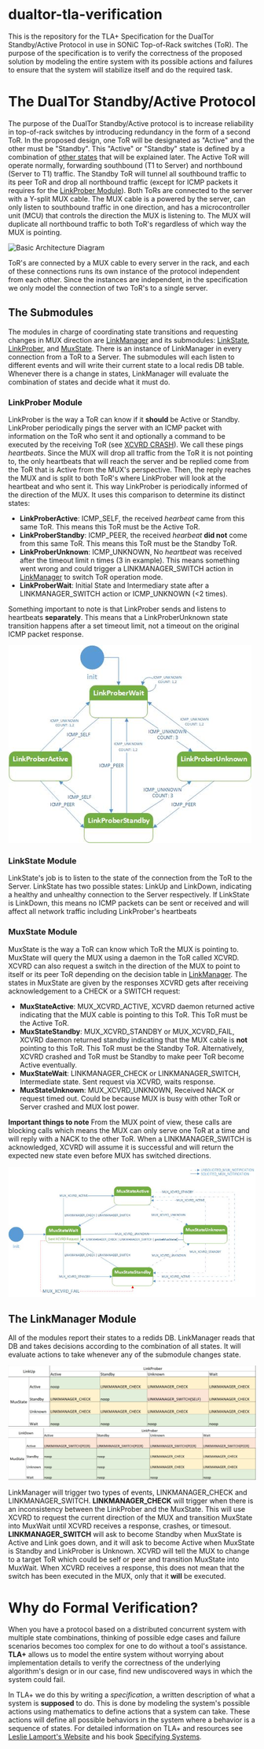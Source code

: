 # dualtor-tla-verification

This is the repository for the TLA+ Specification for the DualTor Standby/Active Protocol in use in SONiC Top-of-Rack switches (ToR). The purpose of the specification is to verify the correctness of the proposed solution by modeling the entire system with its possible actions and failures to ensure that the system will stabilize itself and do the required task.

# The DualTor Standby/Active Protocol
The purpose of the DualTor Standby/Active protocol is to increase reliability in top-of-rack switches by introducing redundancy in the form of a second ToR. In the proposed design, one ToR will be designated as "Active" and the other must be "Standby". This "Active" or "Standby" state is defined by a combination of [other states](#the-submodules) that will be explained later. The Active ToR will operate normally, forwarding southbound (T1 to Server) and northbound (Server to T1) traffic. The Standby ToR will tunnel all southbound traffic to its peer ToR and drop all northbound traffic (except for ICMP packets it requires for the [LinkProber Module](#linkprober-module)).
Both ToRs are connected to the server with a Y-split MUX cable. The MUX cable is a powered by the server, can only listen to southbound traffic in one direction, and has a microcontroller unit (MCU) that controls the direction the MUX is listening to. The MUX will duplicate all northbound traffic to both ToR's regardless of which way the MUX is pointing.

![Basic Architecture Diagram](figures/Dualtor%20Animation.gif)

ToR's are connected by a MUX cable to every server in the rack, and each of these connections runs its own instance of the protocol independent from each other. Since the instances are independent, in the specification we only model the connection of two ToR's to a single server.

## The Submodules
The modules in charge of coordinating state transitions and requesting changes in MUX direction are [LinkManager](#the-linkmanager-module) and its submodules: [LinkState](#linkstate-module), [LinkProber](#linkprober-module), and [MuxState](#muxstate-module). There is an instance of LinkManager in every connection from a ToR to a Server. The submodules will each listen to different events and will write their current state to a local redis DB table. Whenever there is a change in states, LinkManager will evaluate the combination of states and decide what it must do.

### **LinkProber Module**
LinkProber is the way a ToR can know if it **should** be Active or Standby. LinkProber periodically pings the server with an ICMP packet with information on the ToR who sent it and optionally a command to be executed by the receiving ToR (see [XCVRD CRASH](#xcvrd-crash)). We call these pings *heartbeats*. Since the MUX will drop all traffic from the ToR it is not pointing to, the only heartbeats that will reach the server and be replied come from the ToR that is Active from the MUX's perspective. Then, the reply reaches the MUX and is split to both ToR's where LinkProber will look at the heartbeat and who sent it. This way LinkProber is periodically informed of the direction of the MUX.
It uses this comparison to determine its distinct states:
- **LinkProberActive**: ICMP_SELF, the received *hearbeat* came from this same ToR. This means this ToR must be the Active ToR.
- **LinkProberStandby**: ICMP_PEER, the received *hearbeat* **did not** come from this same ToR. This means this ToR must be the Standby ToR.
- **LinkProberUnknown**: ICMP_UNKNOWN, No *heartbeat* was received after the timeout limit n times (3 in example). This means something went wrong and could trigger a LINKMANAGER_SWITCH action in [LinkManager](#the-linkmanager-module) to switch ToR operation mode.
- **LinkProberWait**: Initial State and Intermediary state after a LINKMANAGER_SWITCH action or ICMP_UNKNOWN (<2 times).

Something important to note is that LinkProber sends and listens to heartbeats **separately**. This means that a LinkProberUnknown state transition happens after a set timeout limit, not a timeout on the original ICMP packet response.

![LinkProber State Machine](figures/LinkProber%20State%20Diagram.jpg)

### **LinkState Module**
LinkState's job is to listen to the state of the connection from the ToR to the Server. LinkState has two possible states: LinkUp and LinkDown, indicating a healthy and unhealthy connection to the Server respectively.
If LinkState is LinkDown, this means no ICMP packets can be sent or received and will affect all network traffic including LinkProber's heartbeats

### **MuxState Module**
MuxState is the way a ToR can know which ToR the MUX is pointing to. MuxState will query the MUX using a daemon in the ToR called XCVRD. XCVRD can also request a switch in the direction of the MUX to point to itself or its peer ToR depending on the decision table in [LinkManager](#the-linkmanager-module). The states in MuxState are given by the responses XCVRD gets after receiving acknowledgement to a CHECK or a SWITCH request:
- **MuxStateActive**: MUX_XCVRD_ACTIVE, XCVRD daemon returned active indicating that the MUX cable is pointing to this ToR. This ToR must be the Active ToR.
- **MuxStateStandby**: MUX_XCVRD_STANDBY or MUX_XCVRD_FAIL, XCVRD daemon returned standby indicating that the MUX cable is **not** pointing to this ToR. This ToR must be the Standby ToR. Alternatively, XCVRD crashed and ToR must be Standby to make peer ToR become Active eventually.
- **MuxStateWait**: LINKMANAGER_CHECK or LINKMANAGER_SWITCH, Intermediate state. Sent request via XCVRD, waits response.
- **MuxStateUnknown**: MUX_XCVRD_UNKNOWN, Received NACK or request timed out. Could be because MUX is busy with other ToR or Server crashed and MUX lost power.

**Important things to note**
From the MUX point of view, these calls are blocking calls which means the MUX can only serve one ToR at a time and will reply with a NACK to the other ToR.
When a LINKMANAGER_SWITCH is acknowledged, XCVRD will assume it is successful and will return the expected new state even before MUX has switched directions.

![LinkProber State Machine](figures/MUX%20State%20Diagram.jpg)
## The LinkManager Module
All of the modules report their states to a redids DB. LinkManager reads that DB and takes decisions according to the combination of all states. It will evaluate actions to take whenever any of the submodule changes state.

![LinkManager Decision table when LinkUp](figures/LinkManager%20LinkUp.jpeg)
![LinkManager Decision table when LinkDown](figures/LinkManager%20LinkDown.jpeg)

LinkManager will trigger two types of events, LINKMANAGER_CHECK and LINKMANAGER_SWITCH.
**LINKMANAGER_CHECK** will trigger when there is an inconsistency between the LinkProber and the MuxState. This will use XCVRD to request the current direction of the MUX and transition MuxState into MuxWait until XCVRD receives a response, crashes, or timesout.
**LINKMANAGER_SWITCH** will ask to become Standby when MuxState is Active and Link goes down, and it will ask to become Active when MuxState is Standby and LinkProber is Unknown. XCVRD will tell the MUX to change to a target ToR which could be self or peer and transition MuxState into MuxWait. When XCVRD receives a response, this does not mean that the switch has been executed in the MUX, only that it **will** be executed.

# Why do Formal Verification?

When you have a protocol based on a distributed concurrent system with multiple state combinations, thinking of possible edge cases and failure scenarios becomes too complex for one to do without a tool's assistance. **TLA+** allows us to model the entire system without worrying about implementation details to verify the correctness of the underlying algorithm's design or in our case, find new undiscovered ways in which the system could fail.

In TLA+ we do this by writing a *specification*, a written description of what a system is **supposed** to do. This is done by modeling the system's possible actions using mathematics to define actions that a system can take. These actions will define all possible behaviors in the system where a behavior is a sequence of states. For detailed information on TLA+ and resources see [Leslie Lamport's Website](http://lamport.azurewebsites.net/tla/tla.html) and his book [Specifying Systems](http://lamport.azurewebsites.net/tla/book-21-07-04.pdf).